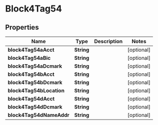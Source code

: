 # Block4Tag54

## Properties
Name | Type | Description | Notes
------------ | ------------- | ------------- | -------------
**block4Tag54aAcct** | **String** |  |  [optional]
**block4Tag54aBic** | **String** |  |  [optional]
**block4Tag54aDcmark** | **String** |  |  [optional]
**block4Tag54bAcct** | **String** |  |  [optional]
**block4Tag54bDcmark** | **String** |  |  [optional]
**block4Tag54bLocation** | **String** |  |  [optional]
**block4Tag54dAcct** | **String** |  |  [optional]
**block4Tag54dDcmark** | **String** |  |  [optional]
**block4Tag54dNameAddr** | **String** |  |  [optional]

